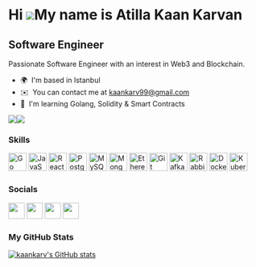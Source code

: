 Hi ![](https://user-images.githubusercontent.com/18350557/176309783-0785949b-9127-417c-8b55-ab5a4333674e.gif)My name is Atilla Kaan Karvan 
=======================================================================================================================================

Software Engineer 
------------------

 Passionate Software Engineer with an interest in Web3 and Blockchain. 
 
* 🌍  I'm based in Istanbul 
* ✉️  You can contact me at [kaankarv99@gmail.com](mailto:kaankarv99@gmail.com) 
* 🧠  I'm learning Golang, Solidity & Smart Contracts

<a href="https://www.github.com/kaankarv" target="_blank" rel="noreferrer"><img src="https://img.shields.io/github/followers/kaankarv?logo=github&style=for-the-badge&color=ec4899&labelColor=0f172a" /></a><a href="https://www.twitter.com/kaankarv" target="_blank" rel="noreferrer"><img src="https://img.shields.io/twitter/follow/kaankarv?logo=twitter&style=for-the-badge&color=ec4899&labelColor=0f172a" /></a>
### Skills  

<p align="left">
<a href="https://go.dev/doc/" target="_blank" rel="noreferrer"><img src="https://raw.githubusercontent.com/danielcranney/readme-generator/main/public/icons/skills/go-colored.svg" width="36" height="36" alt="Go" /></a>
<a href="https://developer.mozilla.org/en-US/docs/Web/JavaScript" target="_blank" rel="noreferrer"><img src="https://raw.githubusercontent.com/danielcranney/readme-generator/main/public/icons/skills/javascript-colored.svg" width="36" height="36" alt="JavaScript" /></a>
<a href="https://reactjs.org/" target="_blank" rel="noreferrer"><img src="https://raw.githubusercontent.com/danielcranney/readme-generator/main/public/icons/skills/react-colored.svg" width="36" height="36" alt="React" /></a>
<a href="https://www.postgresql.org/" target="_blank" rel="noreferrer"><img src="https://raw.githubusercontent.com/danielcranney/readme-generator/main/public/icons/skills/postgresql-colored.svg" width="36" height="36" alt="PostgreSQL" /></a>
<a href="https://www.mysql.com/" target="_blank" rel="noreferrer"><img src="https://raw.githubusercontent.com/danielcranney/readme-generator/main/public/icons/skills/mysql-colored.svg" width="36" height="36" alt="MySQL" /></a>
<a href="https://www.mongodb.com/" target="_blank" rel="noreferrer"><img src="https://raw.githubusercontent.com/danielcranney/readme-generator/main/public/icons/skills/mongodb-colored.svg" width="36" height="36" alt="MongoDB" /></a>
<a href="https://ethereum.org/en/" target="_blank" rel="noreferrer"><img src="https://raw.githubusercontent.com/danielcranney/readme-generator/main/public/icons/skills/ethereum-colored.svg" width="36" height="36" alt="Ethereum" /></a>
<a href="https://github.com/" target="_blank"><img   src="https://profilinator.rishav.dev/skills-assets/git-scm-icon.svg" alt="Git" height="36" width="36" /></a>
<a href="https://kafka.apache.org/" target="_blank"><img  src="https://profilinator.rishav.dev/skills-assets/apache_kafka-icon.svg" alt="Kafka" height="36"  width="36"/></a>   
<a href="https://www.rabbitmq.com/" target="_blank"><img   src="https://profilinator.rishav.dev/skills-assets/rabbitmq-icon.svg" alt="RabbitMQ" height="36"  width="36"/></a>
<a href="https://www.docker.com/" target="_blank"><img   src="https://profilinator.rishav.dev/skills-assets/docker-original-wordmark.svg" alt="Docker" height="36"  width="36"/></a>  
<a href="https://kubernetes.io/" target="_blank"><img   src="https://profilinator.rishav.dev/skills-assets/kubernetes-icon.svg" alt="Kubernetes" height="36"  width="36"/></a>  
 </p> 

### Socials

<p align="left"> <a href="https://www.github.com/kaankarv" target="_blank" rel="noreferrer"><img src="https://raw.githubusercontent.com/danielcranney/readme-generator/main/public/icons/socials/github-dark.svg" width="32" height="32" /></a> <a href="http://www.instagram.com/kaankarvan" target="_blank" rel="noreferrer"><img src="https://raw.githubusercontent.com/danielcranney/readme-generator/main/public/icons/socials/instagram.svg" width="32" height="32" /></a> <a href="https://www.linkedin.com/in/kaankarvan" target="_blank" rel="noreferrer"><img src="https://raw.githubusercontent.com/danielcranney/readme-generator/main/public/icons/socials/linkedin.svg" width="32" height="32" /></a> <a href="https://www.twitter.com/kaankarv" target="_blank" rel="noreferrer"><img src="https://raw.githubusercontent.com/danielcranney/readme-generator/main/public/icons/socials/twitter.svg" width="32" height="32" /></a></p>

### <b>My GitHub Stats</b>

<a href="http://www.github.com/kaankarv"><img src="https://github-readme-stats.vercel.app/api?username=kaankarv&show_icons=true&hide=stars,&count_private=true&title_color=ec4899&text_color=ffffff&icon_color=ec4899&bg_color=0f172a&hide_border=true&show_icons=true" alt="kaankarv's GitHub stats" /></a>
